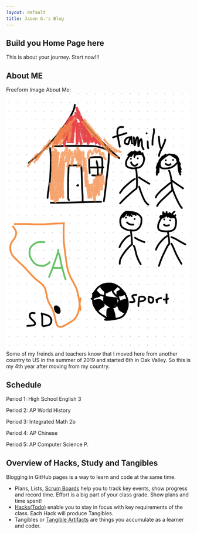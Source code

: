 ```yaml
---
layout: default
title: Jason G.'s Blog
---
```


## Build you Home Page here 
This is about your journey. Start now!!!

## About ME
Freeform Image About Me:
![AboutMe](images/FreeFormImage.PNG)
Some of my freinds and teachers know that I moved here from another country to US in the summer of 2019 and started 6th in Oak Valley. So this is my 4th year after moving from my country.


## Schedule
Period 1: High School English 3

Period 2: AP World History

Period 3: Integrated Math 2b

Period 4: AP Chinese

Period 5: AP Computer Science P.




## Overview of Hacks, Study and Tangibles

Blogging in GitHub pages is a way to learn and code at the same time. 

- Plans, Lists, [Scrum Boards](https://clickup.com/blog/scrum-board/) help you to track key events, show progress and record time.  Effort is a big part of your class grade.  Show plans and time spent!
- [Hacks(Todo)](https://levelup.gitconnected.com/six-ultimate-daily-hacks-for-every-programmer-60f5f10feae) enable you to stay in focus with key requirements of the class.  Each Hack will produce Tangibles.
- Tangibles or [Tangible Artifacts](https://en.wikipedia.org/wiki/Artifact_(software_development)) are things you accumulate as a learner and coder. 
